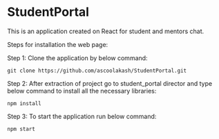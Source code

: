 # StudentPortal


This is an application created on React for student and mentors chat. 

Steps for installation the web page:

Step 1: Clone the application by below command:

    git clone https://github.com/ascoolakash/StudentPortal.git

Step 2: After extraction of project go to student_portal director and type below command to install all the necessary libraries:


    npm install

Step 3: To start the application run below command:


    npm start

